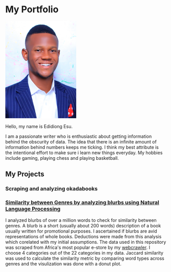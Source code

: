 # My Portfolio

![](https://github.com/EdidiongEsu/portfolio/blob/master/img/Capture.PNG)

Hello, my name is Edidiong Esu.

I am a passionate writer who is enthusiastic about getting information behind the obscurity of data. The idea that there is an infinite amount of information behind numbers keeps me ticking. I think my best attribute is the intentional effort to make sure i learn new things everyday. My hobbies include gaming, playing chess and playing basketball.

## My Projects
### Scraping and analyzing okadabooks
[](https://github.com/EdidiongEsu/portfolio/blob/master/img/double_header.PNG)


### [Similarity between Genres by analyzing blurbs using Natural Language Processing](https://github.com/EdidiongEsu/genre_NLP)
I analyzed blurbs of over a million words to check for similarity between genres. A blurb is a short (usually about 200 words) description of a book  usually written for promotional purposes. I ascertained if blurbs are avid representations of whole books. Deductions were made from this analysis which corelated with my initial assumptions. The data used in this repository was scraped from Africa's most popular e-store by my [webcrawler](https://github.com/EdidiongEsu/okadabooks_scraper). I choose 4 categories out of the 22 categories in my data.  Jaccard similarity was used to calculate the similarity metric by comparing word types across genres and the visulization was done with a donut plot.
  
 [](https://github.com/EdidiongEsu/portfolio/blob/master/img/double_header.PNG)



